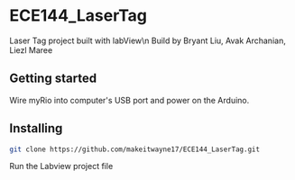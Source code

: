 # ECE144_LaserTag
Laser Tag project built with labView\n
Build by Bryant Liu, Avak Archanian, Liezl Maree

## Getting started
Wire myRio into computer's USB port and power on the Arduino.

## Installing
```Bash
git clone https://github.com/makeitwayne17/ECE144_LaserTag.git
```
Run the Labview project file
